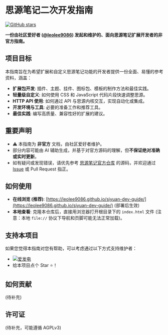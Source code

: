 # 思源笔记二次开发指南

[![GitHub stars](https://img.shields.io/github/stars/leolee9086/siyuan-dev-guide?style=social)](https://github.com/leolee9086/siyuan-dev-guide/stargazers)

**一份由社区爱好者 ([@leolee9086](https://github.com/leolee9086)) 发起和维护的、面向思源笔记扩展开发者的非官方指南。**

## 项目目标

本指南旨在为希望扩展和自定义思源笔记功能的开发者提供一份全面、易懂的参考资料，涵盖：

*   **扩展包开发**: 插件、主题、挂件、图标包、模板的制作方法和最佳实践。
*   **轻量级自定义**: 如何使用 CSS 和 JavaScript 代码片段快速调整思源。
*   **HTTP API 使用**: 如何通过 API 与思源内核交互，实现自动化或集成。
*   **开发环境与工具**: 必要的准备工作和推荐工具。
*   **最佳实践**: 编写高质量、兼容性好的扩展的建议。

## 重要声明

*   ⚠️ 本指南为 **非官方** 文档，由社区爱好者维护。
*   部分内容可能由 AI 辅助生成，并基于对官方源码的理解，但**不保证绝对准确或实时更新**。
*   如有疑问或发现错误，请优先参考 [思源笔记官方仓库](https://github.com/siyuan-note/siyuan) 的源码，并欢迎通过 [Issue](https://github.com/leolee9086/siyuan-dev-guide/issues) 或 Pull Request 指正。

## 如何使用

*   **在线浏览 (推荐)**: [https://leolee9086.github.io/siyuan-dev-guide/](https://leolee9086.github.io/siyuan-dev-guide/) (部署后生效)
*   **本地查看**: 克隆本仓库后，直接用浏览器打开根目录下的 `index.html` 文件 (注意：本地 `file://` 协议下导航和页脚可能无法正常加载)。

## 支持本项目

如果您觉得本指南对您有帮助，可以考虑通过以下方式支持维护者：

*   [![爱发电](https://img.shields.io/badge/爱发电-@leolee9086-blue.svg)](https://afdian.com/a/leolee9086?tab=feed)
*   给本项目点个 Star ⭐！

## 如何贡献

(待补充)

## 许可证

(待补充，可能遵循 AGPLv3) 